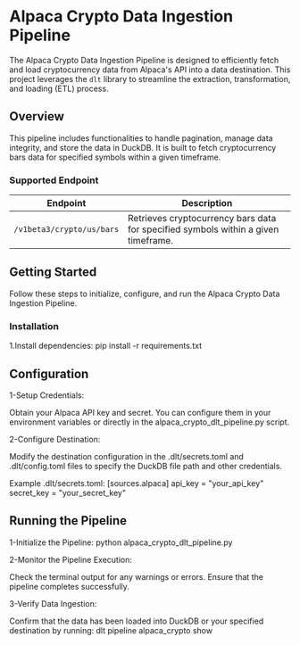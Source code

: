 # Alpaca Crypto Data Ingestion Pipeline

The Alpaca Crypto Data Ingestion Pipeline is designed to efficiently fetch and load cryptocurrency data from Alpaca's API into a data destination. This project leverages the `dlt` library to streamline the extraction, transformation, and loading (ETL) process.

## Overview

This pipeline includes functionalities to handle pagination, manage data integrity, and store the data in DuckDB. It is built to fetch cryptocurrency bars data for specified symbols within a given timeframe.

### Supported Endpoint

| Endpoint                                      | Description |
|-----------------------------------------------|-------------|
| `/v1beta3/crypto/us/bars`                     | Retrieves cryptocurrency bars data for specified symbols within a given timeframe. |

## Getting Started

Follow these steps to initialize, configure, and run the Alpaca Crypto Data Ingestion Pipeline.

### Installation

1.Install dependencies:
pip install -r requirements.txt

## Configuration
1-Setup Credentials:

Obtain your Alpaca API key and secret. You can configure them in your environment variables or directly in the alpaca_crypto_dlt_pipeline.py script.

2-Configure Destination:

Modify the destination configuration in the .dlt/secrets.toml and .dlt/config.toml files to specify the DuckDB file path and other credentials.

Example .dlt/secrets.toml:
[sources.alpaca]
api_key = "your_api_key"
secret_key = "your_secret_key"


## Running the Pipeline

1-Initialize the Pipeline:
python alpaca_crypto_dlt_pipeline.py

2-Monitor the Pipeline Execution:

Check the terminal output for any warnings or errors. Ensure that the pipeline completes successfully.

3-Verify Data Ingestion:

Confirm that the data has been loaded into DuckDB or your specified destination by running:
dlt pipeline alpaca_crypto show



